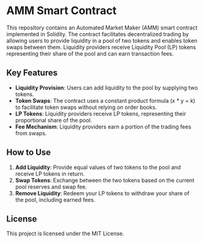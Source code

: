 # AMM Smart Contract

This repository contains an Automated Market Maker (AMM) smart contract implemented in Solidity. The contract facilitates decentralized trading by allowing users to provide liquidity in a pool of two tokens and enables token swaps between them. Liquidity providers receive Liquidity Pool (LP) tokens representing their share of the pool and can earn transaction fees.

## Key Features

- **Liquidity Provision**: Users can add liquidity to the pool by supplying two tokens.
- **Token Swaps**: The contract uses a constant product formula (x * y = k) to facilitate token swaps without relying on order books.
- **LP Tokens**: Liquidity providers receive LP tokens, representing their proportional share of the pool.
- **Fee Mechanism**: Liquidity providers earn a portion of the trading fees from swaps.
  
## How to Use

1. **Add Liquidity**: Provide equal values of two tokens to the pool and receive LP tokens in return.
2. **Swap Tokens**: Exchange between the two tokens based on the current pool reserves and swap fee.
3. **Remove Liquidity**: Redeem your LP tokens to withdraw your share of the pool, including earned fees.

## License

This project is licensed under the MIT License.
